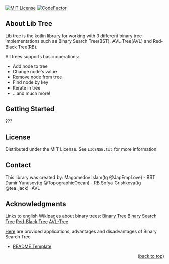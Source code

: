 [![MIT License](https://img.shields.io/badge/License-MIT-green.svg)](https://choosealicense.com/licenses/mit/) [![CodeFactor](https://www.codefactor.io/repository/github/spbu-coding-2023/trees-4/badge)](https://www.codefactor.io/repository/github/spbu-coding-2023/trees-4)

## About Lib Tree

Lib tree is the kotlin library for working with 3 different binary tree implementations
such as Binary Search Tree(BST), AVL-Tree(AVL) and Red-Black Tree(RB).

All trees supports basic operations:
- Add node to tree
- Change node's value
- Remove node from tree
- Find node by key
- Iterate in tree
- ...and much more!

## Getting Started

???

## License

Distributed under the MIT License. See `LICENSE.txt` for more information.

## Contact
This library was created by:
Magomedov Islam(tg  @JapEmpLove) - BST
Damir Yunusov(tg  @TopographicOcean) - RB
Sofya Grishkova(tg  @tea_jack) -AVL

## Acknowledgments

Links to english Wikipages about binary trees:
[Binary Tree](https://en.wikipedia.org/wiki/Binary_tree)
[Binary Search Tree](https://en.wikipedia.org/wiki/Binary_search_tree)
[Red-Black Tree](https://en.wikipedia.org/wiki/Red%E2%80%93black_tree)
[AVL-Tree](https://en.wikipedia.org/wiki/AVL_tree)

[Here](https://www.geeksforgeeks.org/applications-advantages-and-disadvantages-of-binary-search-tree/) are provided applications, advantages and disadvantages of Binary Search Tree

* [README Template](https://github.com/othneildrew/Best-README-Template)

<p align="right">(<a href="#readme-top">back to top</a>)</p>

